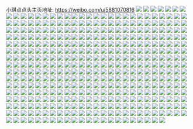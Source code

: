 小琪点点头主页地址: https://weibo.com/u/5881070816 
![](https://wx4.sinaimg.cn/mw2000/006q0naUgy1h95zm0z8g7j32c02c0npe.jpg) 
![](https://wx4.sinaimg.cn/mw2000/006q0naUgy1h95zm6fxygj32c02c0e82.jpg) 
![](https://wx4.sinaimg.cn/mw2000/006q0naUgy1h95zlvkadjj32c02c0u0x.jpg) 
![](https://wx4.sinaimg.cn/mw2000/006q0naUgy1h95zlyc9ozj32c02c01ky.jpg) 
![](https://wx4.sinaimg.cn/mw2000/006q0naUgy1h95zm3vk9tj32c02c07wi.jpg) 
![](https://wx4.sinaimg.cn/mw2000/006q0naUgy1h95zm8ru8dj32c02c0e82.jpg) 
![](https://wx4.sinaimg.cn/mw2000/006q0naUgy1h90z12tmfkj32c02c0x6q.jpg) 
![](https://wx4.sinaimg.cn/mw2000/006q0naUgy1h90z14sasgj31wy1wye81.jpg) 
![](https://wx4.sinaimg.cn/mw2000/006q0naUgy1h90z17hr4gj32c02c0b2a.jpg) 
![](https://wx4.sinaimg.cn/mw2000/006q0naUgy1h90z190l5rj31nu1nux6j.jpg) 
![](https://wx4.sinaimg.cn/mw2000/006q0naUgy1h90z0y8xj3j32c02c0kjl.jpg) 
![](https://wx4.sinaimg.cn/mw2000/006q0naUgy1h90z0zh82hj32c02c0h7o.jpg) 
![](https://wx4.sinaimg.cn/mw2000/006q0naUgy1h90z1g5rkkj30u01bvtjm.jpg) 
![](https://wx4.sinaimg.cn/mw2000/006q0naUgy1h8s0vsona6j32c02c0u0z.jpg) 
![](https://wx4.sinaimg.cn/mw2000/006q0naUgy1h8s0w1aqj2j31ue1uehdt.jpg) 
![](https://wx4.sinaimg.cn/mw2000/006q0naUgy1h8s0vwawz4j32c02c04qq.jpg) 
![](https://wx4.sinaimg.cn/mw2000/006q0naUgy1h8s0vzhd8sj32c02c0u0y.jpg) 
![](https://wx4.sinaimg.cn/mw2000/006q0naUgy1h8s0vtnkrpj3140140naw.jpg) 
![](https://wx4.sinaimg.cn/mw2000/006q0naUgy1h8lojqbpv3j32c02c0e82.jpg) 
![](https://wx4.sinaimg.cn/mw2000/006q0naUgy1h8lojmage1j32c02c0kjl.jpg) 
![](https://wx4.sinaimg.cn/mw2000/006q0naUgy1h8lojo8o01j32c02c0hdt.jpg) 
![](https://wx4.sinaimg.cn/mw2000/006q0naUgy1h8lojsm8d9j32c02c0b2a.jpg) 
![](https://wx4.sinaimg.cn/mw2000/006q0naUgy1h8lojkgnqpj32c02c0x6r.jpg) 
![](https://wx4.sinaimg.cn/mw2000/006q0naUgy1h8lojgpzysj32c02c0hdu.jpg) 
![](https://wx4.sinaimg.cn/mw2000/006q0naUgy1h8lojznnuwj32c02c04qr.jpg) 
![](https://wx4.sinaimg.cn/mw2000/006q0naUgy1h8lojtuvsgj32c02c04qp.jpg) 
![](https://wx4.sinaimg.cn/mw2000/006q0naUgy1h8lojwtfsjj32c02c0qv7.jpg) 
![](https://wx4.sinaimg.cn/mw2000/006q0naUgy1h8cyzlia3gj32c02c04qr.jpg) 
![](https://wx4.sinaimg.cn/mw2000/006q0naUgy1h8cyzhjuf5j32c02c0u0z.jpg) 
![](https://wx4.sinaimg.cn/mw2000/006q0naUgy1h8cyz7lkj9j32c02c0x6q.jpg) 
![](https://wx4.sinaimg.cn/mw2000/006q0naUgy1h8cyzj72nfj32c02c0e81.jpg) 
![](https://wx4.sinaimg.cn/mw2000/006q0naUgy1h8cyzds8ipj32c02c0qv5.jpg) 
![](https://wx4.sinaimg.cn/mw2000/006q0naUgy1h8cyzevyf6j31mo1mo7wh.jpg) 
![](https://wx4.sinaimg.cn/mw2000/006q0naUgy1h8cyzcajffj316o16onf2.jpg) 
![](https://wx4.sinaimg.cn/mw2000/006q0naUgy1h8cz1e4877j31uw1uwnpd.jpg) 
![](https://wx4.sinaimg.cn/mw2000/006q0naUgy1h8cyz9pa8ej32c02c0kjm.jpg) 
![](https://wx4.sinaimg.cn/mw2000/006q0naUgy1h83lrlhbbhj32c02c0npe.jpg) 
![](https://wx4.sinaimg.cn/mw2000/006q0naUgy1h83lrfev5bj32c02c04qq.jpg) 
![](https://wx4.sinaimg.cn/mw2000/006q0naUgy1h83lrg1z26j3140140tkv.jpg) 
![](https://wx4.sinaimg.cn/mw2000/006q0naUgy1h83lrrmc22j32c02c0kjl.jpg) 
![](https://wx4.sinaimg.cn/mw2000/006q0naUgy1h83lrifdn4j32c02c04qp.jpg) 
![](https://wx4.sinaimg.cn/mw2000/006q0naUgy1h83lrp55l0j31ik1ik7u8.jpg) 
![](https://wx4.sinaimg.cn/mw2000/006q0naUgy1h83lrcy9n9j32c02c07wi.jpg) 
![](https://wx4.sinaimg.cn/mw2000/006q0naUgy1h83lrnwn2dj32c02c0u0x.jpg) 
![](https://wx4.sinaimg.cn/mw2000/006q0naUgy1h83lsiooizj31401hcdq8.jpg) 
![](https://wx4.sinaimg.cn/mw2000/006q0naUgy1h7vrxxes48j32c02c04qr.jpg) 
![](https://wx4.sinaimg.cn/mw2000/006q0naUgy1h7vrxtqlcyj31sc1scqv5.jpg) 
![](https://wx4.sinaimg.cn/mw2000/006q0naUgy1h7vry20l6yj32c02c04qr.jpg) 
![](https://wx4.sinaimg.cn/mw2000/006q0naUgy1h7vry6xnnpj32c02c0x6r.jpg) 
![](https://wx4.sinaimg.cn/mw2000/006q0naUgy1h7vrxyytyrj32c02c0kjl.jpg) 
![](https://wx4.sinaimg.cn/mw2000/006q0naUgy1h7vry7i0toj30fb0fbdgd.jpg) 
![](https://wx4.sinaimg.cn/mw2000/006q0naUgy1h7vs1puhdpj30me0lm788.jpg) 
![](https://wx4.sinaimg.cn/mw2000/006q0naUgy1h7vs1qbesgj30rr0ihwgz.jpg) 
![](https://wx4.sinaimg.cn/mw2000/006q0naUgy1h7vs1p6gr7j30u00l8dk2.jpg) 
![](https://wx4.sinaimg.cn/mw2000/006q0naUgy1h7vh4kto3ij30yi0yhaj1.jpg) 
![](https://wx4.sinaimg.cn/mw2000/006q0naUgy1h7r66paonaj32c02c01ky.jpg) 
![](https://wx4.sinaimg.cn/mw2000/006q0naUgy1h7r670ferjj32c02c01ky.jpg) 
![](https://wx4.sinaimg.cn/mw2000/006q0naUgy1h7r6e5c51pj32c02c01l0.jpg) 
![](https://wx4.sinaimg.cn/mw2000/006q0naUgy1h7fkc13pqxj32c02c0gyx.jpg) 
![](https://wx4.sinaimg.cn/mw2000/006q0naUgy1h7fkbz03upj32c02c0gvk.jpg) 
![](https://wx4.sinaimg.cn/mw2000/006q0naUgy1h7fkbpj6r0j32c02c0b29.jpg) 
![](https://wx4.sinaimg.cn/mw2000/006q0naUgy1h7fkc2nv02j32c02c0e81.jpg) 
![](https://wx4.sinaimg.cn/mw2000/006q0naUgy1h7fkc62lf1j32c02c0u0y.jpg) 
![](https://wx4.sinaimg.cn/mw2000/006q0naUgy1h7fkbx94asj32c02c0x6q.jpg) 
![](https://wx4.sinaimg.cn/mw2000/006q0naUgy1h7fkbt54ytj32c02c0aww.jpg) 
![](https://wx4.sinaimg.cn/mw2000/006q0naUgy1h7fkmgumdgj32c02c07wj.jpg) 
![](https://wx4.sinaimg.cn/mw2000/006q0naUgy1h7fknf26h6j32c02c0hdv.jpg) 
![](https://wx4.sinaimg.cn/mw2000/006q0naUgy1h77bi2jmq4j32c02c01kx.jpg) 
![](https://wx4.sinaimg.cn/mw2000/006q0naUgy1h77bhyf9g5j32c02c01hv.jpg) 
![](https://wx4.sinaimg.cn/mw2000/006q0naUgy1h77bhuuqtmj32c02c0kjp.jpg) 
![](https://wx4.sinaimg.cn/mw2000/006q0naUgy1h77bhe5z0sj32c02c0k04.jpg) 
![](https://wx4.sinaimg.cn/mw2000/006q0naUgy1h77bhosujrj32c02c04qs.jpg) 
![](https://wx4.sinaimg.cn/mw2000/006q0naUgy1h77bhkf59nj31ei1eiag1.jpg) 
![](https://wx4.sinaimg.cn/mw2000/006q0naUgy1h77bhj5v0wj32c02c0npe.jpg) 
![](https://wx4.sinaimg.cn/mw2000/006q0naUgy1h77bhffuc6j31401o04ol.jpg) 
![](https://wx4.sinaimg.cn/mw2000/006q0naUgy1h6y25quopej30bn0bfdg4.jpg) 
![](https://wx4.sinaimg.cn/mw2000/006q0naUgy1h6uquacx2kj32c02c0b2b.jpg) 
![](https://wx4.sinaimg.cn/mw2000/006q0naUgy1h6uqu2wcpxj32c02c0e82.jpg) 
![](https://wx4.sinaimg.cn/mw2000/006q0naUgy1h6uqu6ubqkj32c02c0hdt.jpg) 
![](https://wx4.sinaimg.cn/mw2000/006q0naUgy1h6uqtyi6pdj31402eo7wh.jpg) 
![](https://wx4.sinaimg.cn/mw2000/006q0naUgy1h6uqtzx9ggj31402eo4qp.jpg) 
![](https://wx4.sinaimg.cn/mw2000/006q0naUgy1h6uqtubckkj31401z4jyk.jpg) 
![](https://wx4.sinaimg.cn/mw2000/006q0naUgy1h6uqtwkberj31402eohdt.jpg) 
![](https://wx4.sinaimg.cn/mw2000/006q0naUgy1h6uqudmr92j30sg1kw1kx.jpg) 
![](https://wx4.sinaimg.cn/mw2000/006q0naUgy1h6uqttie1ej30sg1kwdnz.jpg) 
![](https://wx4.sinaimg.cn/mw2000/006q0naUgy1h6p1n8d2wxj32c02c0b2a.jpg) 
![](https://wx4.sinaimg.cn/mw2000/006q0naUgy1h6p1nbbyrfj32c02c0npe.jpg) 
![](https://wx4.sinaimg.cn/mw2000/006q0naUgy1h6p1nfpnpjj32c02c0e84.jpg) 
![](https://wx4.sinaimg.cn/mw2000/006q0naUgy1h6p1nj1bbmj32c02c04qr.jpg) 
![](https://wx4.sinaimg.cn/mw2000/006q0naUgy1h6p1nm4vkyj32c02c0wxm.jpg) 
![](https://wx4.sinaimg.cn/mw2000/006q0naUgy1h6p1noka8pj32292294qq.jpg) 
![](https://wx4.sinaimg.cn/mw2000/006q0naUgy1h6p1n5t2avj32c02c0b2a.jpg) 
![](https://wx4.sinaimg.cn/mw2000/006q0naUgy1h6p1nrcjfnj32c02c0u0y.jpg) 
![](https://wx4.sinaimg.cn/mw2000/006q0naUgy1h6mq8rgnsxj30c80bpwez.jpg) 
![](https://wx4.sinaimg.cn/mw2000/006q0naUgy1h6ek9jfgblj32c02c07a1.jpg) 
![](https://wx4.sinaimg.cn/mw2000/006q0naUgy1h6ek9lkigfj32c02c013e.jpg) 
![](https://wx4.sinaimg.cn/mw2000/006q0naUgy1h6ek998mptj32c02c07wi.jpg) 
![](https://wx4.sinaimg.cn/mw2000/006q0naUgy1h6gtde0wp4j32c02c017g.jpg) 
![](https://wx4.sinaimg.cn/mw2000/006q0naUgy1h6gtuwuxjjj32c02c0x6q.jpg) 
![](https://wx4.sinaimg.cn/mw2000/006q0naUgy1h6ek9ob2b7j32c02c04kg.jpg) 
![](https://wx4.sinaimg.cn/mw2000/006q0naUgy1h6ek9egly2j31401o04p7.jpg) 
![](https://wx4.sinaimg.cn/mw2000/006q0naUgy1h6ek9g58tzj31lf1lfe81.jpg) 
![](https://wx4.sinaimg.cn/mw2000/006q0naUgy1h6ek9i7e9kj325c25c1iy.jpg) 
![](https://wx4.sinaimg.cn/mw2000/006q0naUgy1h5xxjbd8boj32c02c0qv6.jpg) 
![](https://wx4.sinaimg.cn/mw2000/006q0naUgy1h5xxj8ftp5j32c02c01hp.jpg) 
![](https://wx4.sinaimg.cn/mw2000/006q0naUgy1h5xxj6esf2j32c02c0h2n.jpg) 
![](https://wx4.sinaimg.cn/mw2000/006q0naUgy1h5xxj1yx74j32c02c0npe.jpg) 
![](https://wx4.sinaimg.cn/mw2000/006q0naUgy1h5xxiwp96wj32c02c0u0x.jpg) 
![](https://wx4.sinaimg.cn/mw2000/006q0naUgy1h5xxjmmwzzj32c02c0gxf.jpg) 
![](https://wx4.sinaimg.cn/mw2000/006q0naUgy1h5xxjkz0lfj32c02c04mh.jpg) 
![](https://wx4.sinaimg.cn/mw2000/006q0naUgy1h5xxit033lj32c02c0b2a.jpg) 
![](https://wx4.sinaimg.cn/mw2000/006q0naUgy1h5xxio321hj32c02c07up.jpg) 
![](https://wx4.sinaimg.cn/mw2000/006q0naUgy1h5sq7tatrgj32c02c0gv3.jpg) 
![](https://wx4.sinaimg.cn/mw2000/006q0naUgy1h5sq7uuaerj32c02c0npe.jpg) 
![](https://wx4.sinaimg.cn/mw2000/006q0naUgy1h5spgr9tmaj32c02c0x6p.jpg) 
![](https://wx4.sinaimg.cn/mw2000/006q0naUgy1h5spgpalo9j323b23bu0x.jpg) 
![](https://wx4.sinaimg.cn/mw2000/006q0naUgy1h5sq7rujz8j30v90xx0tq.jpg) 
![](https://wx4.sinaimg.cn/mw2000/006q0naUgy1h5spgmllxsj32c02c07wi.jpg) 
![](https://wx4.sinaimg.cn/mw2000/006q0naUgy1h52u5jk03zj31ei1ei4o0.jpg) 
![](https://wx4.sinaimg.cn/mw2000/006q0naUgy1h52u5lnyekj30wi0sl0wy.jpg) 
![](https://wx4.sinaimg.cn/mw2000/006q0naUgy1h52u5m77qoj31ei1eitlp.jpg) 
![](https://wx4.sinaimg.cn/mw2000/006q0naUgy1h52u5msut0j31ei1ei7s8.jpg) 
![](https://wx4.sinaimg.cn/mw2000/006q0naUgy1h52u5nfweij31ei1eikgv.jpg) 
![](https://wx4.sinaimg.cn/mw2000/006q0naUgy1h52u5ny0iuj31ei1eiqq4.jpg) 
![](https://wx4.sinaimg.cn/mw2000/006q0naUgy1h52u5od3p9j31ei1ein6z.jpg) 
![](https://wx4.sinaimg.cn/mw2000/006q0naUgy1h52ucqoso3j31ei1ei7wh.jpg) 
![](https://wx4.sinaimg.cn/mw2000/006q0naUgy1h52uczszs0j31ei1eigzp.jpg) 
![](https://wx4.sinaimg.cn/mw2000/006q0naUgy1h4tv3wwpj8j30ml0tw40g.jpg) 
![](https://wx4.sinaimg.cn/mw2000/006q0naUgy1h4qefu3i6lj30sm0smmyn.jpg) 
![](https://wx4.sinaimg.cn/mw2000/006q0naUgy1h4n0mtf4shj32c02c0qv5.jpg) 
![](https://wx4.sinaimg.cn/mw2000/006q0naUgy1h4n0mrtooyj32c02c0x6q.jpg) 
![](https://wx4.sinaimg.cn/mw2000/006q0naUgy1h4n0mp48x8j32c02c01kz.jpg) 
![](https://wx4.sinaimg.cn/mw2000/006q0naUgy1h4n0mjm9zmj31gi1gi4qp.jpg) 
![](https://wx4.sinaimg.cn/mw2000/006q0naUgy1h3xgs7vtg4j32b42b4e82.jpg) 
![](https://wx4.sinaimg.cn/mw2000/006q0naUgy1h3xfmx5zauj32b42b4e82.jpg) 
![](https://wx4.sinaimg.cn/mw2000/006q0naUgy1h3xgnn24oqj32b42b44qq.jpg) 
![](https://wx4.sinaimg.cn/mw2000/006q0naUgy1h3xgnlyghoj32b42b4npd.jpg) 
![](https://wx4.sinaimg.cn/mw2000/006q0naUgy1h3xh089j6uj3140140kfi.jpg) 
![](https://wx4.sinaimg.cn/mw2000/006q0naUgy1h3xgnqukt2j32b42b4npd.jpg) 
![](https://wx4.sinaimg.cn/mw2000/006q0naUgy1h3xfmufsdhj32c02c0e82.jpg) 
![](https://wx4.sinaimg.cn/mw2000/006q0naUgy1h3xh0968lxj32b42b4e81.jpg) 
![](https://wx4.sinaimg.cn/mw2000/006q0naUgy1h3xh07b8hjj32b42b4hdv.jpg) 
![](https://wx4.sinaimg.cn/mw2000/006q0naUgy1h3nwmhdn0kj31mc1mckjl.jpg) 
![](https://wx4.sinaimg.cn/mw2000/006q0naUgy1h3nwmj5ezzj31mc1mc7wh.jpg) 
![](https://wx4.sinaimg.cn/mw2000/006q0naUgy1h3nwmkfvgrj31mc1mce81.jpg) 
![](https://wx4.sinaimg.cn/mw2000/006q0naUgy1h3nwmlrta0j31mc1mc7wh.jpg) 
![](https://wx4.sinaimg.cn/mw2000/006q0naUgy1h3nwmmy7rvj31mc1mchdt.jpg) 
![](https://wx4.sinaimg.cn/mw2000/006q0naUgy1h3nwmo1txej31mc1mchdr.jpg) 
![](https://wx4.sinaimg.cn/mw2000/006q0naUgy1h3nwmp6chyj31mc1mc1kx.jpg) 
![](https://wx4.sinaimg.cn/mw2000/006q0naUgy1h3nwmqncuyj31mc1mc1kx.jpg) 
![](https://wx4.sinaimg.cn/mw2000/006q0naUgy1h3nwmrx9xzj31mc1mc4qp.jpg) 
![](https://wx4.sinaimg.cn/mw2000/006q0naUgy1h3j550uamuj31mc1mcb29.jpg) 
![](https://wx4.sinaimg.cn/mw2000/006q0naUgy1h3j52ajldmj31mc1mckjl.jpg) 
![](https://wx4.sinaimg.cn/mw2000/006q0naUgy1h3j527nt6xj31mc1mc4qp.jpg) 
![](https://wx4.sinaimg.cn/mw2000/006q0naUgy1h3j552ztl6j31mc1mce81.jpg) 
![](https://wx4.sinaimg.cn/mw2000/006q0naUgy1h3j553g7yuj30u00u0wft.jpg) 
![](https://wx4.sinaimg.cn/mw2000/006q0naUgy1h3j54z87gpj31mc1mc4qp.jpg) 
![](https://wx4.sinaimg.cn/mw2000/006q0naUgy1h3j5245knwj30zi1bctgy.jpg) 
![](https://wx4.sinaimg.cn/mw2000/006q0naUgy1h3j523ly2aj31mc1mc1kx.jpg) 
![](https://wx4.sinaimg.cn/mw2000/006q0naUgy1h3j5250eucj30wg17a49e.jpg) 
![](https://wx4.sinaimg.cn/mw2000/006q0naUgy1h2xki0jaomj31mc1mc4m6.jpg) 
![](https://wx4.sinaimg.cn/mw2000/006q0naUgy1h2xki2uu32j31mc1mce81.jpg) 
![](https://wx4.sinaimg.cn/mw2000/006q0naUgy1h2xki50y0xj31mc1mchdt.jpg) 
![](https://wx4.sinaimg.cn/mw2000/006q0naUgy1h2xki6uvz9j31mc1mchdt.jpg) 
![](https://wx4.sinaimg.cn/mw2000/006q0naUgy1h2xki8ijk3j31cu1cuu0u.jpg) 
![](https://wx4.sinaimg.cn/mw2000/006q0naUgy1h2xkiaj541j31mc1mcnpd.jpg) 
![](https://wx4.sinaimg.cn/mw2000/006q0naUgy1h2xkidhlbfj31mc1mchdt.jpg) 
![](https://wx4.sinaimg.cn/mw2000/006q0naUgy1h2xkieye9gj31mc1mcqta.jpg) 
![](https://wx4.sinaimg.cn/mw2000/006q0naUgy1h2xkigu1yxj31mc1mc7wi.jpg) 
![](https://wx4.sinaimg.cn/mw2000/006q0naUgy1h2m4tsidsdj31mc1mcnpd.jpg) 
![](https://wx4.sinaimg.cn/mw2000/006q0naUgy1h2m4tokgguj319e19eh5s.jpg) 
![](https://wx4.sinaimg.cn/mw2000/006q0naUgy1h2m4tmx0f4j31mc1mcb29.jpg) 
![](https://wx4.sinaimg.cn/mw2000/006q0naUgy1h2m4t8y7hbj31mc1mcnik.jpg) 
![](https://wx4.sinaimg.cn/mw2000/006q0naUgy1h2m4v3eodjj31mc1mce81.jpg) 
![](https://wx4.sinaimg.cn/mw2000/006q0naUgy1h2m4tcn98oj31mc1mce81.jpg) 
![](https://wx4.sinaimg.cn/mw2000/006q0naUgy1h2m4tt6l4zj30u0140jy1.jpg) 
![](https://wx4.sinaimg.cn/mw2000/006q0naUgy1h2m4tht1ihj31401z44qp.jpg) 
![](https://wx4.sinaimg.cn/mw2000/006q0naUgy1h2m4tfu3x7j31mc1mchdt.jpg) 
![](https://wx4.sinaimg.cn/mw2000/006q0naUgy1h2e1rmttx3j32b42b4e84.jpg) 
![](https://wx4.sinaimg.cn/mw2000/006q0naUgy1h2e1ro0dvdj31hc1hcdx3.jpg) 
![](https://wx4.sinaimg.cn/mw2000/006q0naUgy1h2e1rt2akvj32b42b4qv6.jpg) 
![](https://wx4.sinaimg.cn/mw2000/006q0naUgy1h2e1rvsr3cj32b42b4hdt.jpg) 
![](https://wx4.sinaimg.cn/mw2000/006q0naUgy1h2e1rzeue8j32b42b4kjl.jpg) 
![](https://wx4.sinaimg.cn/mw2000/006q0naUgy1h2e1s4iamrj32b42b4qv5.jpg) 
![](https://wx4.sinaimg.cn/mw2000/006q0naUgy1h2e1s8kturj31mc1mchdt.jpg) 
![](https://wx4.sinaimg.cn/mw2000/006q0naUgy1h2e1sawsrxj32b42b4b29.jpg) 
![](https://wx4.sinaimg.cn/mw2000/006q0naUgy1h2e1seog59j32b42b44qq.jpg) 
![](https://wx4.sinaimg.cn/mw2000/006q0naUgy1h23ochipvaj31mc1mckjl.jpg) 
![](https://wx4.sinaimg.cn/mw2000/006q0naUgy1h23ocjsrqyj31mc1mctvr.jpg) 
![](https://wx4.sinaimg.cn/mw2000/006q0naUgy1h23obwz6elj31mc1mce81.jpg) 
![](https://wx4.sinaimg.cn/mw2000/006q0naUgy1h23oc3tid4j31mc1mce81.jpg) 
![](https://wx4.sinaimg.cn/mw2000/006q0naUgy1h23occukiej31w01w0e81.jpg) 
![](https://wx4.sinaimg.cn/mw2000/006q0naUgy1h23oc0hdsmj31mc1mc7wh.jpg) 
![](https://wx4.sinaimg.cn/mw2000/006q0naUgy1h23oc6ttvqj31mc1mc4qp.jpg) 
![](https://wx4.sinaimg.cn/mw2000/006q0naUgy1h23oc9e4xbj31h61pae81.jpg) 
![](https://wx4.sinaimg.cn/mw2000/006q0naUgy1h23ocnl2knj31mc1mckjl.jpg) 
![](https://wx4.sinaimg.cn/mw2000/006q0naUgy1h1ufpum4cij30me0ttwjz.jpg) 
![](https://wx4.sinaimg.cn/mw2000/006q0naUgy1h1ufyh3tiwj30ik0iktah.jpg) 
![](https://wx4.sinaimg.cn/mw2000/006q0naUgy1h19le40fq3j30u00mzacy.jpg) 
![](https://wx4.sinaimg.cn/mw2000/006q0naUgy1h19lfh7b6zj30u00u0wr2.jpg) 
![](https://wx4.sinaimg.cn/mw2000/006q0naUgy1h14yvh4376j31jk1jkh4x.jpg) 
![](https://wx4.sinaimg.cn/mw2000/006q0naUgy1h14yvcdfm5j31jk1jk7wh.jpg) 
![](https://wx4.sinaimg.cn/mw2000/006q0naUgy1h14yuy91paj32b42b4x6q.jpg) 
![](https://wx4.sinaimg.cn/mw2000/006q0naUgy1h14yv4wlowj32b42b4kjn.jpg) 
![](https://wx4.sinaimg.cn/mw2000/006q0naUgy1h14yvot6i7j30zo0zejx6.jpg) 
![](https://wx4.sinaimg.cn/mw2000/006q0naUgy1h14yv9e820j32b42b41ky.jpg) 
![](https://wx4.sinaimg.cn/mw2000/006q0naUgy1h14yvktbu4j31jk1jk1ky.jpg) 
![](https://wx4.sinaimg.cn/mw2000/006q0naUgy1h14yvqqgmij31jk1jkqn7.jpg) 
![](https://wx4.sinaimg.cn/mw2000/006q0naUgy1h14yvr74t6j30u00rbtdg.jpg) 
![](https://wx4.sinaimg.cn/mw2000/006q0naUgy1h10fl0andbj30qo0qogoh.jpg) 
![](https://wx4.sinaimg.cn/mw2000/006q0naUgy1h10fnnby95j30u01t0dlb.jpg) 
![](https://wx4.sinaimg.cn/mw2000/006q0naUgy1h0mxsdcb8aj30tr0u4dik.jpg) 
![](https://wx4.sinaimg.cn/mw2000/006q0naUgy1h0mxsbxg1fj30qo0hzdi1.jpg) 
![](https://wx4.sinaimg.cn/mw2000/006q0naUgy1h0mxscxuv2j31v81v816f.jpg) 
![](https://wx4.sinaimg.cn/mw2000/006q0naUgy1h0mxscc8b1j30bi0bijro.jpg) 
![](https://wx4.sinaimg.cn/mw2000/006q0naUgy1h0jn5mh257j31jk1jkn5a.jpg) 
![](https://wx4.sinaimg.cn/mw2000/006q0naUgy1h096wu49onj30u00u0q8m.jpg) 
![](https://wx4.sinaimg.cn/mw2000/006q0naUgy1h07y1uype7j30u00u0wls.jpg) 
![](https://wx4.sinaimg.cn/mw2000/006q0naUgy1gzzekqqataj32b42b4kjl.jpg) 
![](https://wx4.sinaimg.cn/mw2000/006q0naUgy1gzr7cl3cnbj32b42b4e82.jpg) 
![](https://wx4.sinaimg.cn/mw2000/006q0naUgy1gzr7ci55trj32b42b4e82.jpg) 
![](https://wx4.sinaimg.cn/mw2000/006q0naUgy1gzr7cnovv7j32b42b4npd.jpg) 
![](https://wx4.sinaimg.cn/mw2000/006q0naUgy1gzovh4j4f2j31jk1jknpd.jpg) 
![](https://wx4.sinaimg.cn/mw2000/006q0naUgy1gzovitljevj32c02c0e82.jpg) 
![](https://wx4.sinaimg.cn/mw2000/006q0naUgy1gzovh1ark1j31jk1jkb29.jpg) 
![](https://wx4.sinaimg.cn/mw2000/006q0naUgy1gzovgtdzqgj31jk1jke81.jpg) 
![](https://wx4.sinaimg.cn/mw2000/006q0naUgy1gzovinqairj32b42b4kjl.jpg) 
![](https://wx4.sinaimg.cn/mw2000/006q0naUgy1gzovgwmnpij31jk1jkb29.jpg) 
![](https://wx4.sinaimg.cn/mw2000/006q0naUgy1gzovikcuhsj31jk1jk1kx.jpg) 
![](https://wx4.sinaimg.cn/mw2000/006q0naUgy1gzovgyo5ykj31jk1jkaur.jpg) 
![](https://wx4.sinaimg.cn/mw2000/006q0naUgy1gzoviw7113j31jk1jkhdt.jpg) 
![](https://wx4.sinaimg.cn/mw2000/006q0naUgy1gyvzfnut96j31jk1jk7wh.jpg) 
![](https://wx4.sinaimg.cn/mw2000/006q0naUgy1gyvzfr31t8j31jk1jktye.jpg) 
![](https://wx4.sinaimg.cn/mw2000/006q0naUgy1gyvzftiqajj31jk1jk1kx.jpg) 
![](https://wx4.sinaimg.cn/mw2000/006q0naUgy1gyvzfwp2znj31jk1jkkjl.jpg) 
![](https://wx4.sinaimg.cn/mw2000/006q0naUgy1gyvzgbk9thj32b42b4b2a.jpg) 
![](https://wx4.sinaimg.cn/mw2000/006q0naUgy1gyvzfztax1j31jk1jk7wh.jpg) 
![](https://wx4.sinaimg.cn/mw2000/006q0naUgy1gyvzg2re0wj31jk1jk1kx.jpg) 
![](https://wx4.sinaimg.cn/mw2000/006q0naUgy1gyvzg4u2kgj315o1jk1e1.jpg) 
![](https://wx4.sinaimg.cn/mw2000/006q0naUgy1gyvzg7gnutj31jk1jk1kx.jpg) 
![](https://wx4.sinaimg.cn/mw2000/006q0naUgy1gyvzgc233kj30qo0qo74i.jpg) 
![](https://wx4.sinaimg.cn/mw2000/006q0naUgy1gyvzgdz24wj32b42b4hdt.jpg) 
![](https://wx4.sinaimg.cn/mw2000/006q0naUgy1gyvzgfvkdej32b42b4kjl.jpg) 
![](https://wx4.sinaimg.cn/mw2000/006q0naUgy1gxp33a7fyoj32b42b4hdt.jpg) 
![](https://wx4.sinaimg.cn/mw2000/006q0naUgy1gxp33b6bfsj30hs0h149o.jpg) 
![](https://wx4.sinaimg.cn/mw2000/006q0naUgy1gwciueo26aj30u00zqdl8.jpg) 
![](https://wx4.sinaimg.cn/mw2000/006q0naUgy1gw2w4ed9t7j30j40j4q7i.jpg) 
![](https://wx4.sinaimg.cn/mw2000/006q0naUgy1gvckxutq2ij60j60j3wga02.jpg) 
![](https://wx4.sinaimg.cn/mw2000/006q0naUgy1gv8b2rh0bvj60jg12rtdh02.jpg) 
![](https://wx4.sinaimg.cn/mw2000/006q0naUgy1gv8b2s4izfj60u01cpjzs02.jpg) 
![](https://wx4.sinaimg.cn/mw2000/006q0naUgy1gud1xos7yyj60u0140q5j02.jpg) 
![](https://wx4.sinaimg.cn/mw2000/006q0naUgy1gsjlcanw11j30u00u0ag2.jpg) 
![](https://wx4.sinaimg.cn/mw2000/006q0naUgy1gs84tmdp1qj30zo0zowgi.jpg) 
![](https://wx4.sinaimg.cn/mw2000/006q0naUgy1gs7kgcoobej30hs0hs3zz.jpg) 
![](https://wx4.sinaimg.cn/mw2000/006q0naUgy1grgjjqrd6fj32b42b41l2.jpg) 
![](https://wx4.sinaimg.cn/mw2000/006q0naUgy1grgjjk1mo8j31jk1jknpe.jpg) 
![](https://wx4.sinaimg.cn/mw2000/006q0naUgy1grgjjgwo23j31jk1jkhdu.jpg) 
![](https://wx4.sinaimg.cn/mw2000/006q0naUgy1grgjjwe07sj62b42b4e8502.jpg) 
![](https://wx4.sinaimg.cn/mw2000/006q0naUgy1grgjjzjqy0j32b42b4x6q.jpg) 
![](https://wx4.sinaimg.cn/mw2000/006q0naUgy1grgjk1opj7j31jk1jku0x.jpg) 
![](https://wx4.sinaimg.cn/mw2000/006q0naUgy1gqvxsk7djqj30ur0u0did.jpg) 
![](https://wx4.sinaimg.cn/mw2000/006q0naUgy1gq6f1m3ie2j32b42b47wm.jpg) 
![](https://wx4.sinaimg.cn/mw2000/006q0naUgy1gq6f2dtvy6j32b42b41kz.jpg) 
![](https://wx4.sinaimg.cn/mw2000/006q0naUgy1gq6f1roeyij32b42b4kjo.jpg) 
![](https://wx4.sinaimg.cn/mw2000/006q0naUgy1gq6f1v5q2qj335s35sb2h.jpg) 
![](https://wx4.sinaimg.cn/mw2000/006q0naUgy1gq6f246jyfj31md1mdnpe.jpg) 
![](https://wx4.sinaimg.cn/mw2000/006q0naUgy1gq6f1y7yxkj32o02o0kjn.jpg) 
![](https://wx4.sinaimg.cn/mw2000/006q0naUgy1gq6f27fto9j32b42b4kjo.jpg) 
![](https://wx4.sinaimg.cn/mw2000/006q0naUgy1gq6f2aaf6gj32b42b4e84.jpg) 
![](https://wx4.sinaimg.cn/mw2000/006q0naUgy1gq6f1ow6d1j32b42b4e85.jpg) 
![](https://wx4.sinaimg.cn/mw2000/006q0naUgy1gpx750aiwjj31jk1jkb2a.jpg) 
![](https://wx4.sinaimg.cn/mw2000/006q0naUgy1gpx74y5922j31jk1jk7wi.jpg) 
![](https://wx4.sinaimg.cn/mw2000/006q0naUgy1gpx751cfn6j31jk1jk1ky.jpg) 
![](https://wx4.sinaimg.cn/mw2000/006q0naUgy1gpx74z9mnjj31jk1jkqv5.jpg) 
![](https://wx4.sinaimg.cn/mw2000/006q0naUgy1gpx752otwrj31jk1jknpe.jpg) 
![](https://wx4.sinaimg.cn/mw2000/006q0naUgy1gpx75475mqj32b32b4x6r.jpg) 
![](https://wx4.sinaimg.cn/mw2000/006q0naUgy1gpny3al4ixj32b42b4kjo.jpg) 
![](https://wx4.sinaimg.cn/mw2000/006q0naUgy1gpdjkblcv9j31jk1jkhdu.jpg) 
![](https://wx4.sinaimg.cn/mw2000/006q0naUgy1gpdjkd1g5zj31jk1jkb2a.jpg) 
![](https://wx4.sinaimg.cn/mw2000/006q0naUgy1gpdjke6pmpj31jk1jknpe.jpg) 
![](https://wx4.sinaimg.cn/mw2000/006q0naUgy1gpdjkfdc15j31jk1jke82.jpg) 
![](https://wx4.sinaimg.cn/mw2000/006q0naUgy1gpdjkgf56xj31jk1jkb2a.jpg) 
![](https://wx4.sinaimg.cn/mw2000/006q0naUgy1gpdjkhc7zlj31jk1jkhdu.jpg) 
![](https://wx4.sinaimg.cn/mw2000/006q0naUgy1gpdjki4mkuj31jk1jknpd.jpg) 
![](https://wx4.sinaimg.cn/mw2000/006q0naUgy1gpdjkj76vrj31jk1jk4qq.jpg) 
![](https://wx4.sinaimg.cn/mw2000/006q0naUgy1gpdjkk4j2ej31jk1jk7wi.jpg) 
![](https://wx4.sinaimg.cn/mw2000/006q0naUgy1gp6efnusx7j30j40j4ti3.jpg) 
![](https://wx4.sinaimg.cn/mw2000/006q0naUgy1gng8jkmtkdj31jg1jgqv6.jpg) 
![](https://wx4.sinaimg.cn/mw2000/006q0naUgy1gng8jmenl7j31jk1jkx6q.jpg) 
![](https://wx4.sinaimg.cn/mw2000/006q0naUgy1gng8jqlykdj31jk1jkqv6.jpg) 
![](https://wx4.sinaimg.cn/mw2000/006q0naUgy1gng8js4e6cj31jk1jk1kz.jpg) 
![](https://wx4.sinaimg.cn/mw2000/006q0naUgy1gng8jomznuj31jk1jkb2b.jpg) 
![](https://wx4.sinaimg.cn/mw2000/006q0naUgy1gng8ju85iaj314s14t7wh.jpg) 
![](https://wx4.sinaimg.cn/mw2000/006q0naUgy1gng8knflg4j31jk1jkqv6.jpg) 
![](https://wx4.sinaimg.cn/mw2000/006q0naUgy1gng8kqzh6nj32b42b4npg.jpg) 
![](https://wx4.sinaimg.cn/mw2000/006q0naUgy1gng8l7rfv5j31jk1jku0y.jpg) 
![](https://wx4.sinaimg.cn/mw2000/006q0naUgy1gmmesc0n9gj31jk1jknpe.jpg) 
![](https://wx4.sinaimg.cn/mw2000/006q0naUgy1gmmeshl826j31jk1jk4qq.jpg) 
![](https://wx4.sinaimg.cn/mw2000/006q0naUgy1gmmesjup5pj31jk1jk4qq.jpg) 
![](https://wx4.sinaimg.cn/mw2000/006q0naUgy1gmmesdzs76j31jk1jkx6p.jpg) 
![](https://wx4.sinaimg.cn/mw2000/006q0naUgy1gmmesfns90j31jk1jkkjl.jpg) 
![](https://wx4.sinaimg.cn/mw2000/006q0naUgy1gmmeslux3gj31jk1jk4qq.jpg) 
![](https://wx4.sinaimg.cn/mw2000/006q0naUgy1gmmesnzdn3j31jk1jkhdu.jpg) 
![](https://wx4.sinaimg.cn/mw2000/006q0naUgy1gmmesqgm7qj31jk1jknpe.jpg) 
![](https://wx4.sinaimg.cn/mw2000/006q0naUgy1gmmessplm2j31jk1jke82.jpg) 
![](https://wx4.sinaimg.cn/mw2000/006q0naUgy1gmgb99k5a0j30c80c7757.jpg) 
![](https://wx4.sinaimg.cn/mw2000/006q0naUgy1gm7gkt7tmcj32b42b44qq.jpg) 
![](https://wx4.sinaimg.cn/mw2000/006q0naUgy1gm7gl2bfkrj32b42b4qv8.jpg) 
![](https://wx4.sinaimg.cn/mw2000/006q0naUgy1gm7gl71msbj32b42b41ky.jpg) 
![](https://wx4.sinaimg.cn/mw2000/006q0naUgy1gm4zyk82zmj31jk1jkhdu.jpg) 
![](https://wx4.sinaimg.cn/mw2000/006q0naUgy1gm4zyh4gqij31jk1jk1kz.jpg) 
![](https://wx4.sinaimg.cn/mw2000/006q0naUgy1gm4zyav7pij31jk1jke82.jpg) 
![](https://wx4.sinaimg.cn/mw2000/006q0naUgy1gm4zydou8mj31jk1jk4qq.jpg) 
![](https://wx4.sinaimg.cn/mw2000/006q0naUgy1gm4zyyzmuij30kt0vgjxx.jpg) 
![](https://wx4.sinaimg.cn/mw2000/006q0naUgy1gm4zynsuq6j31jk1jkkjm.jpg) 
![](https://wx4.sinaimg.cn/mw2000/006q0naUgy1gm4zyrluclj31jk1jkqv6.jpg) 
![](https://wx4.sinaimg.cn/mw2000/006q0naUgy1gm4zyxp82mj31jk1jkkjm.jpg) 
![](https://wx4.sinaimg.cn/mw2000/006q0naUgy1gm4zzw7nhkj31jk1jkb2a.jpg) 
![](https://wx4.sinaimg.cn/mw2000/006q0naUgy1glxwtk37axj30pa0pb79d.jpg) 
![](https://wx4.sinaimg.cn/mw2000/006q0naUgy1glvtmkqmrkj32b42b4hdv.jpg) 
![](https://wx4.sinaimg.cn/mw2000/006q0naUgy1glvtnwi2ecj32b42b4qv6.jpg) 
![](https://wx4.sinaimg.cn/mw2000/006q0naUgy1glvtmgszazj32b42b47wi.jpg) 
![](https://wx4.sinaimg.cn/mw2000/006q0naUgy1glvtmdcs4ij32b42b4hdu.jpg) 
![](https://wx4.sinaimg.cn/mw2000/006q0naUgy1glvtm4ekuwj32b42b47wi.jpg) 
![](https://wx4.sinaimg.cn/mw2000/006q0naUgy1glvtm7qqocj32b42b4npe.jpg) 
![](https://wx4.sinaimg.cn/mw2000/006q0naUgy1glvtlxwz72j32b42b4qv8.jpg) 
![](https://wx4.sinaimg.cn/mw2000/006q0naUgy1glvtmaa3vgj32b42b4x6p.jpg) 
![](https://wx4.sinaimg.cn/mw2000/006q0naUgy1glvtm1mvakj32b42b4qv6.jpg) 
![](https://wx4.sinaimg.cn/mw2000/006q0naUgy1glc1oj2sszj32b42b4x6q.jpg) 
![](https://wx4.sinaimg.cn/mw2000/006q0naUgy1glc1omsj1rj32b42b4u0x.jpg) 
![](https://wx4.sinaimg.cn/mw2000/006q0naUgy1glc1os07z5j32b42b44qr.jpg) 
![](https://wx4.sinaimg.cn/mw2000/006q0naUgy1glc1ov31bej32b42b4npd.jpg) 
![](https://wx4.sinaimg.cn/mw2000/006q0naUgy1glc1p9yxe8j30xc0p0acx.jpg) 
![](https://wx4.sinaimg.cn/mw2000/006q0naUgy1glc1p2barwj32b42b47wk.jpg) 
![](https://wx4.sinaimg.cn/mw2000/006q0naUgy1glc1p61dtuj32b42b44qq.jpg) 
![](https://wx4.sinaimg.cn/mw2000/006q0naUgy1glc1p97eq3j31jk1jkqv5.jpg) 
![](https://wx4.sinaimg.cn/mw2000/006q0naUgy1glc1pcc66yj32b42b47wh.jpg) 
![](https://wx4.sinaimg.cn/mw2000/006q0naUgy1gl3ywm2gdxj32b42b4e82.jpg) 
![](https://wx4.sinaimg.cn/mw2000/006q0naUgy1gl3ywhsj02j32b42b4npd.jpg) 
![](https://wx4.sinaimg.cn/mw2000/006q0naUgy1gl3yweq82fj32b42b4hdu.jpg) 
![](https://wx4.sinaimg.cn/mw2000/006q0naUgy1gl3yy6wjckj32b42b41ky.jpg) 
![](https://wx4.sinaimg.cn/mw2000/006q0naUgy1gl3z55szl8j31jk1jke82.jpg) 
![](https://wx4.sinaimg.cn/mw2000/006q0naUgy1gl3z8asd51j32b42b4kjl.jpg) 
![](https://wx4.sinaimg.cn/mw2000/006q0naUgy1gkzl6hf8juj32b42b4npe.jpg) 
![](https://wx4.sinaimg.cn/mw2000/006q0naUgy1gkzl6i2o9xj304g04gt8o.jpg) 
![](https://wx4.sinaimg.cn/mw2000/006q0naUgy1gkun226104j30u00x6jus.jpg) 
![](https://wx4.sinaimg.cn/mw2000/006q0naUgy1gkq39nc5ayj31jk1jk7wi.jpg) 
![](https://wx4.sinaimg.cn/mw2000/006q0naUgy1gkq3a49sv7j31jk1jk4qq.jpg) 
![](https://wx4.sinaimg.cn/mw2000/006q0naUgy1gkq39q5cffj31jk1jk1ky.jpg) 
![](https://wx4.sinaimg.cn/mw2000/006q0naUgy1gkq39x86t7j31jk1jk1ky.jpg) 
![](https://wx4.sinaimg.cn/mw2000/006q0naUgy1gkq39ta28pj31jk1jkb2a.jpg) 
![](https://wx4.sinaimg.cn/mw2000/006q0naUgy1gkq3a0j54oj31jk1jkkjm.jpg) 
![](https://wx4.sinaimg.cn/mw2000/006q0naUgy1gkq3a8y5njj32b42b4x6q.jpg) 
![](https://wx4.sinaimg.cn/mw2000/006q0naUgy1gkq3d0c137j32b42b4e81.jpg) 
![](https://wx4.sinaimg.cn/mw2000/006q0naUgy1gkq3innrg4j32b42b4hdt.jpg) 
![](https://wx4.sinaimg.cn/mw2000/006q0naUgy1gkj5qzvw1jj32b42b4b2a.jpg) 
![](https://wx4.sinaimg.cn/mw2000/006q0naUgy1gki27gala9j31jk1jknpe.jpg) 
![](https://wx4.sinaimg.cn/mw2000/006q0naUgy1gki28hl497j31jk1jku0x.jpg) 
![](https://wx4.sinaimg.cn/mw2000/006q0naUgy1gki27axqoij31jk1jk1ky.jpg) 
![](https://wx4.sinaimg.cn/mw2000/006q0naUgy1gki27nzpyaj31jk1jke82.jpg) 
![](https://wx4.sinaimg.cn/mw2000/006q0naUgy1gki28bbr2pj32b42b4x6q.jpg) 
![](https://wx4.sinaimg.cn/mw2000/006q0naUgy1gki28eeuskj31jk1jkqv5.jpg) 
![](https://wx4.sinaimg.cn/mw2000/006q0naUgy1gkdk2xlmboj31jk1jkqv5.jpg) 
![](https://wx4.sinaimg.cn/mw2000/006q0naUgy1gkdk2wffkij31jk1jke82.jpg) 
![](https://wx4.sinaimg.cn/mw2000/006q0naUgy1gkdk2v0ye2j31jk1jkx6q.jpg) 
![](https://wx4.sinaimg.cn/mw2000/006q0naUgy1gkdk2rwk6yj31jk1jke82.jpg) 
![](https://wx4.sinaimg.cn/mw2000/006q0naUgy1gkdk2zp6ufj31jk1jkhdu.jpg) 
![](https://wx4.sinaimg.cn/mw2000/006q0naUgy1gkdk2t10t6j31jk1jkx6p.jpg) 
![](https://wx4.sinaimg.cn/mw2000/006q0naUgy1gk83k9i64xj32b42b4qv5.jpg) 
![](https://wx4.sinaimg.cn/mw2000/006q0naUgy1gk83kalrouj30qo0hztav.jpg) 
![](https://wx4.sinaimg.cn/mw2000/006q0naUgy1gk83kaziuwj30qo0qojtv.jpg) 
![](https://wx4.sinaimg.cn/mw2000/006q0naUgy1gk5vfxia3yj30tk17w14d.jpg) 
![](https://wx4.sinaimg.cn/mw2000/006q0naUgy1gk0nog6ujij31jk1jkqv5.jpg) 
![](https://wx4.sinaimg.cn/mw2000/006q0naUgy1gk0nojzkz4j31jk1jk4qq.jpg) 
![](https://wx4.sinaimg.cn/mw2000/006q0naUgy1gk0nop9xqzj31jk1jk7wi.jpg) 
![](https://wx4.sinaimg.cn/mw2000/006q0naUgy1gk0np5ieqdj31jk1jkx6p.jpg) 
![](https://wx4.sinaimg.cn/mw2000/006q0naUgy1gk0np6a2uaj30xo0xojy3.jpg) 
![](https://wx4.sinaimg.cn/mw2000/006q0naUgy1gk0notq49kj31jk1jku0x.jpg) 
![](https://wx4.sinaimg.cn/mw2000/006q0naUgy1gk0noq55afj30u01hcthy.jpg) 
![](https://wx4.sinaimg.cn/mw2000/006q0naUgy1gk0np1b5cfj31jk1jkkjm.jpg) 
![](https://wx4.sinaimg.cn/mw2000/006q0naUgy1gk0noww9tvj31jk1jkx6p.jpg) 
![](https://wx4.sinaimg.cn/mw2000/006q0naUgy1gjp2uehujsj31jk1jk1ky.jpg) 
![](https://wx4.sinaimg.cn/mw2000/006q0naUgy1gjp2u51qboj31jk1jk7wi.jpg) 
![](https://wx4.sinaimg.cn/mw2000/006q0naUgy1gjp2une8q0j31jk1jk4qq.jpg) 
![](https://wx4.sinaimg.cn/mw2000/006q0naUgy1gjp2u6bd34j30u00u07hu.jpg) 
![](https://wx4.sinaimg.cn/mw2000/006q0naUgy1gjp2ujf7y7j31jk1jkb2a.jpg) 
![](https://wx4.sinaimg.cn/mw2000/006q0naUgy1gjp2uxla0nj31jk1jk1kz.jpg) 
![](https://wx4.sinaimg.cn/mw2000/006q0naUgy1gjp2u9y1ypj31jk1jk1ky.jpg) 
![](https://wx4.sinaimg.cn/mw2000/006q0naUgy1gjp2us8myij31jk1jkkjm.jpg) 
![](https://wx4.sinaimg.cn/mw2000/006q0naUgy1gjp2v1ni8rj31jk1jk7wi.jpg) 
![](https://wx4.sinaimg.cn/mw2000/006q0naUgy1gjiufx65fnj309007tq32.jpg) 
![](https://wx4.sinaimg.cn/mw2000/006q0naUgy1gjcds97c6qj30fp0fpjry.jpg) 
![](https://wx4.sinaimg.cn/mw2000/006q0naUgy1gja50fwsz1j30j90in0td.jpg) 
![](https://wx4.sinaimg.cn/mw2000/006q0naUgy1gj9jzuxp4dj31jk1jkx6p.jpg) 
![](https://wx4.sinaimg.cn/mw2000/006q0naUgy1gj9k2vy02oj306q05x3yg.jpg) 
![](https://wx4.sinaimg.cn/mw2000/006q0naUgy1gj92gxr8d2j31jk1jk7wi.jpg) 
![](https://wx4.sinaimg.cn/mw2000/006q0naUgy1gj92h9e12qj31jk1jk7wi.jpg) 
![](https://wx4.sinaimg.cn/mw2000/006q0naUgy1gj92h6q84ij31jk1jkqv6.jpg) 
![](https://wx4.sinaimg.cn/mw2000/006q0naUgy1gj92h050cvj31jk1jk1ky.jpg) 
![](https://wx4.sinaimg.cn/mw2000/006q0naUgy1gj92hbjauwj31jk1jkx6p.jpg) 
![](https://wx4.sinaimg.cn/mw2000/006q0naUgy1gj92h2lqhlj31jk1jk1ky.jpg) 
![](https://wx4.sinaimg.cn/mw2000/006q0naUgy1gj92heuv43j31jk1jke82.jpg) 
![](https://wx4.sinaimg.cn/mw2000/006q0naUgy1gj92hkwj5lj31jk1jke83.jpg) 
![](https://wx4.sinaimg.cn/mw2000/006q0naUgy1gj92ho9bjxj31jk1jku0x.jpg) 
